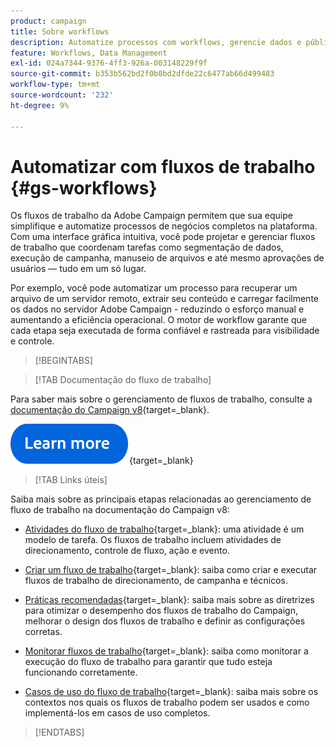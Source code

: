 ```yaml
---
product: campaign
title: Sobre workflows
description: Automatize processos com workflows, gerencie dados e públicos, envie mensagens e muito mais
feature: Workflows, Data Management
exl-id: 024a7344-9376-4ff3-926a-003148229f9f
source-git-commit: b353b562bd2f0b0bd2dfde22c6477ab66d499483
workflow-type: tm+mt
source-wordcount: '232'
ht-degree: 9%

---
```


# Automatizar com fluxos de trabalho {#gs-workflows}

Os fluxos de trabalho da Adobe Campaign permitem que sua equipe simplifique e automatize processos de negócios completos na plataforma. Com uma interface gráfica intuitiva, você pode projetar e gerenciar fluxos de trabalho que coordenam tarefas como segmentação de dados, execução de campanha, manuseio de arquivos e até mesmo aprovações de usuários — tudo em um só lugar.

Por exemplo, você pode automatizar um processo para recuperar um arquivo de um servidor remoto, extrair seu conteúdo e carregar facilmente os dados no servidor Adobe Campaign - reduzindo o esforço manual e aumentando a eficiência operacional. O motor de workflow garante que cada etapa seja executada de forma confiável e rastreada para visibilidade e controle.

>[!BEGINTABS]

>[!TAB Documentação do fluxo de trabalho]

Para saber mais sobre o gerenciamento de fluxos de trabalho, consulte a [documentação do Campaign v8](https://experienceleague.adobe.com/docs/campaign/automation/workflows/introduction/about-workflows.html?lang=pt-BR){target=_blank}.


[![imagem](../../assets/do-not-localize/learn-more-button.svg)](https://experienceleague.adobe.com/docs/campaign/automation/workflows/introduction/about-workflows.html?lang=pt-BR){target=_blank}


>[!TAB Links úteis]

Saiba mais sobre as principais etapas relacionadas ao gerenciamento de fluxo de trabalho na documentação do Campaign v8:

* [Atividades do fluxo de trabalho](https://experienceleague.adobe.com/docs/campaign/automation/workflows/wf-activities/activities.html?lang=pt-BR){target=_blank}: uma atividade é um modelo de tarefa. Os fluxos de trabalho incluem atividades de direcionamento, controle de fluxo, ação e evento.

* [Criar um fluxo de trabalho](https://experienceleague.adobe.com/docs/campaign/automation/workflows/introduction/build-a-workflow.html?lang=pt-BR){target=_blank}: saiba como criar e executar fluxos de trabalho de direcionamento, de campanha e técnicos.

* [Práticas recomendadas](https://experienceleague.adobe.com/docs/campaign/automation/workflows/introduction/workflow-best-practices.html){target=_blank}: saiba mais sobre as diretrizes para otimizar o desempenho dos fluxos de trabalho do Campaign, melhorar o design dos fluxos de trabalho e definir as configurações corretas.

* [Monitorar fluxos de trabalho](https://experienceleague.adobe.com/docs/campaign/automation/workflows/monitoring-workflows/monitor-workflow-execution.html){target=_blank}: saiba como monitorar a execução do fluxo de trabalho para garantir que tudo esteja funcionando corretamente.

* [Casos de uso do fluxo de trabalho](https://experienceleague.adobe.com/docs/campaign/automation/workflows/use-cases/workflow-use-cases.html){target=_blank}: saiba mais sobre os contextos nos quais os fluxos de trabalho podem ser usados e como implementá-los em casos de uso completos.


>[!ENDTABS]





<!--

Adobe Campaign uses workflows to:

* Carry out targeting campaigns. [Learn more](building-a-workflow.md#implementation-steps-)
* Build campaigns: for each campaign, the **[!UICONTROL Workflow]** tab lets you build the target and create the deliveries. [Learn more](building-a-workflow.md#campaign-workflows)
* Perform technical processes: cleanup, collecting tracking information or provisional calculations. [Learn more](building-a-workflow.md#technical-workflows)

A workflow can mean both a process definition (the workflow model, which is a representation of what is supposed to happen) and an instance of this process (a workflow instance, which is a representation of what is actually happening).

The workflow template describes the various tasks to be performed and how they are linked together. The task templates are called activities and are represented by icons. They are linked together by transitions.

![](assets/example1.png)

Each workflow contains:

* **[!UICONTROL Activities]**

  An activity describes a task template. The various activities available are represented on the diagram by icons. Each type has common properties and specific properties. For example, while all activities have a name and label, only the **[!UICONTROL Approval]** activity has an assignment.

  In a workflow diagram, a given activity can produce multiple tasks, in particular when there is a loop or recurrent (periodic) actions.

  All workflow activities are listed in [this section](about-activities.md), including use cases and samples.

* **[!UICONTROL Transitions]**

  Transitions enable you to link activities and to define their sequence. A transition links a source activity to a destination activity. There are several sorts of transitions, which depend on the source activity. Some transitions have additional parameters such as a duration, a condition or a filter.

  A transition which is not linked to a destination activity is colored orange and the arrow head is shown as a diamond.

  >[!NOTE]
  >
  >A workflow containing unterminated transitions can still be executed: a warning message will be generated and the workflow will pause once it reaches the transition but it will not generate an error. It is thus possible to start a workflow without it being finished and to add to it as you go along.

  For more information about how to build a workflow, refer to [this section](building-a-workflow.md).

* **[!UICONTROL Worktables]**

  The worktable contains all the information carried by the transition. Each workflow uses several worktables. The data conveyed in these tables can be accelerated and used throughout the workflow's life cycle, as long as it is not purged. Indeed, unneeded tables are purged each time the workflow is passivated, and possibly during the execution of the largest workflows to avoid overloading the server.

  Learn more on workflow data and tables in [this section](how-to-use-workflow-data.md).

## Key principles and best practices{#principles-workflows}

Refer to these sections to find guidance and best practices to automate processes with workflows:

* Learn more about workflow activities in [this page](how-to-use-workflow-data.md).
* Learn how to build a workflow in [this section](building-a-workflow.md).
* Discover how to use workflows to import data in Campaign in [this section](../../platform/using/import-export-workflows.md).
* Workflow best practices are detailed in [this page](workflow-best-practices.md).
* Find guidance about workflow execution in [this section](starting-a-workflow.md).
* Learn how to monitor workflows in [this page](monitoring-workflow-execution.md).
* Learn how to grant access to users to use workflows in [this page](managing-rights.md).

-->